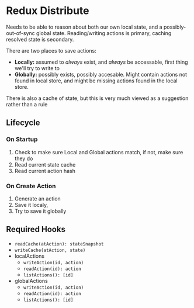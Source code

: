 # Redux Distribute

Needs to be able to reason about both our own local state, and a possibly-out-of-sync global state.
Reading/writing actions is primary, caching resolved state is secondary.

There are two places to save actions:

*   **Locally:** assumed to _always_ exist, and _always_ be accessable, first thing we'll try to write to
*   **Globally:** possibly exists, possibly accesable. Might contain actions not found in local store, and might be missing actions found in the local store.

There is also a cache of state, but this is very much viewed as a suggestion rather than a rule

## Lifecycle

### On Startup

1.  Check to make sure Local and Global actions match, if not, make sure they do
1.  Read current state cache
1.  Read current action hash

### On Create Action

1.  Generate an action
2.  Save it localy,
3.  Try to save it globally

## Required Hooks

*   `readCache(atAction): stateSnapshot`
*   `writeCache(atAction, state)`
*   localActions
    *   `writeAction(id, action)`
    *   `readAction(id): action`
    *   `listActions(): [id]`
*   globalActions
    *   `writeAction(id, action)`
    *   `readAction(id): action`
    *   `listActions(): [id]`

